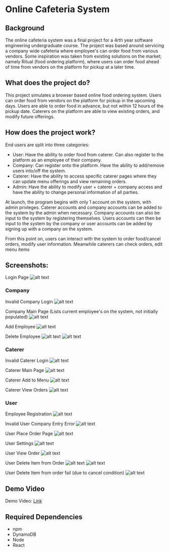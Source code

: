 # Online Cafeteria System

## Background
  The online cafeteria system was a final project for a 4rth year software engineering undergraduate course. The project was based around servicing a company wide cafeteria where employee's can order food from various vendors. Some inspiration was taken from existing solutions on the market; namely Ritual (food ordering platform), where users can order food ahead of time from vendors on the platform for pickup at a later time.

## What does the project do?
  This project simulates a browser based online food ordering system. Users can order food from vendors on the platform for pickup in the upcoming days. Users are able to order food in advance, but not within 12 hours of the pickup date. Caterers on the platform are able to view existing orders, and modify future offerings.
   
 ## How does the project work?
 End users are split into three categories:
   - User: Have the ability to order food from caterer. Can also register to the platform as an employee of their company.
   - Company: Can register onto the platform. Have the ability to add/remove users into/off the system.
   - Caterer: Have the ability to access specific caterer pages where they can update menu offerings and view remaining orders.
   - Admin: Have the ability to modify user + caterer + company access and have the ability to change personal information of all parties.
  
  At launch, the program begins with only 1 account on the system, with admin privleges. Caterer accounts and company accounts can be added to the system by the admin when     necessary. Company accounts can also be input to the system by registering themselves. Users accounts can then be input to the system by the company or user accounts can be   added by signing up with a company on the system.
  
  From this point on, users can interact with the system to order food/cancel orders, modify user information. Meanwhile caterers can check orders, edit menu items
  
  
  ## Screenshots:
  
  Login Page
  ![alt text](https://raw.githubusercontent.com/Kalp-S/OnlineCafeSystem/master/Demo%20Pictures/LoginPage.png "LoginPage")
  
  ### Company
  Invalid Company Login
  ![alt text](https://raw.githubusercontent.com/Kalp-S/OnlineCafeSystem/master/Demo%20Pictures/InvalidLoginCompany.png "InvalidLoginCompany")
  
  Company Main Page (Lists current employee's on the system, not initially populated)
  ![alt text](https://raw.githubusercontent.com/Kalp-S/OnlineCafeSystem/master/Demo%20Pictures/CompanyLoginPage.png "CompanyLoginPage")

  Add Employee
  ![alt text](https://raw.githubusercontent.com/Kalp-S/OnlineCafeSystem/master/Demo%20Pictures/AddPerson1.png "AddPerson1")

  Delete Employee
  ![alt text](https://raw.githubusercontent.com/Kalp-S/OnlineCafeSystem/master/Demo%20Pictures/DeleteEmployee.png "DeleteEmployee")
  ![alt text](https://raw.githubusercontent.com/Kalp-S/OnlineCafeSystem/master/Demo%20Pictures/CompanyLoginPageUpdated2.png "CompanyLoginPageUpdated2")

  ### Caterer
  
  Invalid Caterer Login
  ![alt text](https://raw.githubusercontent.com/Kalp-S/OnlineCafeSystem/master/Demo%20Pictures/InvalidLoginCaterer.png "InvalidLoginCaterer ")
  
  Caterer Main Page
  ![alt text](https://raw.githubusercontent.com/Kalp-S/OnlineCafeSystem/master/Demo%20Pictures/CatererLoginPage.png "CatererLoginPage")

  Caterer Add to Menu
  ![alt text](https://raw.githubusercontent.com/Kalp-S/OnlineCafeSystem/master/Demo%20Pictures/AddFood.png "AddFood")

  Caterer View Orders
  ![alt text](https://raw.githubusercontent.com/Kalp-S/OnlineCafeSystem/master/Demo%20Pictures/CatererViewOrder.png "CatererViewOrder")


  ### User
  Employee Registration
  ![alt text](https://raw.githubusercontent.com/Kalp-S/OnlineCafeSystem/master/Demo%20Pictures/RegisterEmployee.png "RegisterEmployee")

  Invalid User Company Entry Error
  ![alt text](https://raw.githubusercontent.com/Kalp-S/OnlineCafeSystem/master/Demo%20Pictures/AddEmployeeInvalidCompany.png "AddEmployeeImvalidCompany")

  User Place Order Page
  ![alt text](https://raw.githubusercontent.com/Kalp-S/OnlineCafeSystem/master/Demo%20Pictures/UserPlaceOrder.png "UserPlaceOrder")

  User Settings
  ![alt text](https://raw.githubusercontent.com/Kalp-S/OnlineCafeSystem/master/Demo%20Pictures/UserSettings.png "UserSettings")

  User View Order
  ![alt text](https://raw.githubusercontent.com/Kalp-S/OnlineCafeSystem/master/Demo%20Pictures/UserViewOrder.png "UserViewOrder")

  User Delete Item from Order
  ![alt text](https://raw.githubusercontent.com/Kalp-S/OnlineCafeSystem/master/Demo%20Pictures/UserDeleteItemSuccess.png "UserDeleteItemSuccess")
  ![alt text](https://raw.githubusercontent.com/Kalp-S/OnlineCafeSystem/master/Demo%20Pictures/UserDeleteItemSuccessUpdate.png "UserDeleteItemSuccessUpdate")

  User Delete Item from order fail (due to cancel condition)
  ![alt text](https://raw.githubusercontent.com/Kalp-S/OnlineCafeSystem/master/Demo%20Pictures/UserDeleteOrderFail.png "UserDeleteOrderFail")


## Demo Video
  Demo Video: [Link](https://drive.google.com/file/d/1aB6g_3Au31SJBCjUM7RhuS4FLITSGOQ3/view?usp=sharing)
  
## Required Dependencies
 - npm
 - DynamoDB
 - Node
 - React
